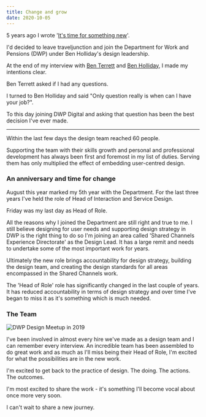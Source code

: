 ```yaml
---
title: Change and grow
date: 2020-10-05
---
```


5 years ago I wrote '[It's time for something new](https://www.gavinelliott.co.uk/posts/its-time-for-something-new/)'.

I'd decided to leave traveljunction and join the Department for Work and Pensions (DWP) under Ben Holliday's design leadership.

At the end of my interview with [Ben Terrett](https://twitter.com/benterrett) and [Ben Holliday](https://twitter.com/BenHolliday), I made my intentions clear.

Ben Terrett asked if I had any questions.

I turned to Ben Holliday and said "Only question really is when can I have your job?".

To this day joining DWP Digital and asking that question has been the best decision I've ever made.

---

Within the last few days the design team reached 60 people.

Supporting the team with their skills growth and personal and professional development has always been first and foremost in my list of duties. Serving them has only multiplied the effect of embedding user-centred design.

### An anniversary and time for change

August this year marked my 5th year with the Department. For the last three years I've held the role of Head of Interaction and Service Design.

Friday was my last day as Head of Role.

All the reasons why I joined the Department are still right and true to me. I still believe designing for user needs and supporting design strategy in DWP is the right thing to do so I'm joining an area called 'Shared Channels Experience Directorate' as the Design Lead. It has a large remit and needs to undertake some of the most important work for years.

Ultimately the new role brings accountability for design strategy, building the design team, and creating the design standards for all areas encompassed in the Shared Channels work.

The 'Head of Role' role has significantly changed in the last couple of years. It has reduced accountability in terms of design strategy and over time I've began to miss it as it's something which is much needed.

### The Team

![DWP Design Meetup in 2019](/images/meetup.jpg)

I've been involved in almost every hire we've made as a design team and I can remember every interview. An incredible team has been assembled to do great work and as much as I'll miss being their Head of Role, I'm excited for what the possibilities are in the new work.

I'm excited to get back to the practice of design. The doing. The actions. The outcomes.

I'm most excited to share the work - it's something I'll become vocal about once more very soon.

I can't wait to share a new journey.
